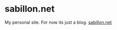 sabillon.net
==============

My personal site. For now its just a blog.
[sabillon.net](http://sabillon.net/)
